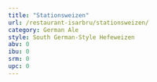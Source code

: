 ```yaml
---
title: "Stationsweizen"
url: /restaurant-isarbru/stationsweizen/
category: German Ale
style: South German-Style Hefeweizen
abv: 0
ibu: 0
srm: 0
upc: 0
---
```


